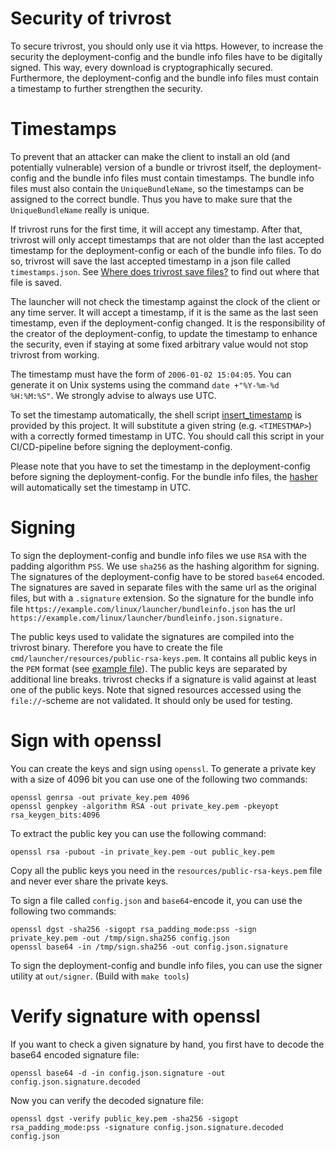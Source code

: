 # Security of trivrost
To secure trivrost, you should only use it via https. However, to increase the security the deployment-config and the bundle info files have to be digitally signed. This way, every download is cryptographically secured. Furthermore, the deployment-config and the bundle info files must contain a timestamp to further strengthen the security.

# Timestamps
To prevent that an attacker can make the client to install an old (and potentially vulnerable) version of a bundle or trivrost itself, the deployment-config and the bundle info files must contain timestamps. The bundle info files must also contain the `UniqueBundleName`, so the timestamps can be assigned to the correct bundle. Thus you have to make sure that the `UniqueBundleName` really is unique.

If trivrost runs for the first time, it will accept any timestamp. After that, trivrost will only accept timestamps that are not older than the last accepted timestamp for the deployment-config or each of the bundle info files. To do so, trivrost will save the last accepted timestamp in a json file called `timestamps.json`. See [Where does trivrost save files?](../file_locations.md) to find out where that file is saved.

The launcher will not check the timestamp against the clock of the client or any time server. It will accept a timestamp, if it is the same as the last seen timestamp, even if the deployment-config changed. It is the responsibility of the creator of the deployment-config, to update the timestamp to enhance the security, even if staying at some fixed arbitrary value would not stop trivrost from working.

The timestamp must have the form of `2006-01-02 15:04:05`. You can generate it on Unix systems using the command `date +"%Y-%m-%d %H:%M:%S"`. We strongly advise to always use UTC.

To set the timestamp automatically, the shell script [insert_timestamp](../scripts/insert_timestamp) is provided by this project. It will substitute a given string (e.g. `<TIMESTMAP>`) with a correctly formed timestamp in UTC. You should call this script in your CI/CD-pipeline before signing the deployment-config.

Please note that you have to set the timestamp in the deployment-config before signing the deployment-config. For the bundle info files, the [hasher](bildung.md#Hashing-and-signing-bundles) will automatically set the timestamp in UTC.

# Signing
To sign the deployment-config and bundle info files we use `RSA` with the padding algorithm `PSS`. We use `sha256` as the hashing algorithm for signing. The signatures of the deployment-config have to be stored `base64` encoded. The signatures are saved in separate files with the same url as the original files, but with a `.signature` extension. So the signature for the bundle info file `https://example.com/linux/launcher/bundleinfo.json` has the url `https://example.com/linux/launcher/bundleinfo.json.signature.`

The public keys used to validate the signatures are compiled into the trivrost binary. Therefore you have to create the file `cmd/launcher/resources/public-rsa-keys.pem`. It contains all public keys in the `PEM` format (see [example file](../examples/public-rsa-keys.pem.example)). The public keys are separated by additional line breaks. trivrost checks if a signature is valid against at least one of the public keys. Note that signed resources accessed using the `file://`-scheme are not validated. It should only be used for testing.

# Sign with openssl
You can create the keys and sign using `openssl`. To generate a private key with a size of 4096 bit you can use one of the following two commands:
```
openssl genrsa -out private_key.pem 4096
openssl genpkey -algorithm RSA -out private_key.pem -pkeyopt rsa_keygen_bits:4096
```

To extract the public key you can use the following command:
```
openssl rsa -pubout -in private_key.pem -out public_key.pem
```

Copy all the public keys you need in the `resources/public-rsa-keys.pem` file and never ever share the private keys.

To sign a file called `config.json` and `base64`-encode it, you can use the following two commands:
```
openssl dgst -sha256 -sigopt rsa_padding_mode:pss -sign private_key.pem -out /tmp/sign.sha256 config.json
openssl base64 -in /tmp/sign.sha256 -out config.json.signature
```
To sign the deployment-config and bundle info files, you can use the signer utility at `out/signer`. (Build with `make tools`)

# Verify signature with openssl
If you want to check a given signature by hand, you first have to decode the base64 encoded signature file:
```
openssl base64 -d -in config.json.signature -out config.json.signature.decoded
```
Now you can verify the decoded signature file:
```
openssl dgst -verify public_key.pem -sha256 -sigopt rsa_padding_mode:pss -signature config.json.signature.decoded config.json
```

